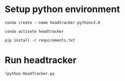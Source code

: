 # Setup python environment 

```
conda create --name headtracker python=3.8

conda activate headtracker

pip install -r requirements.txt
``` 

# Run headtracker

```
!python HeadTracker.py
```
